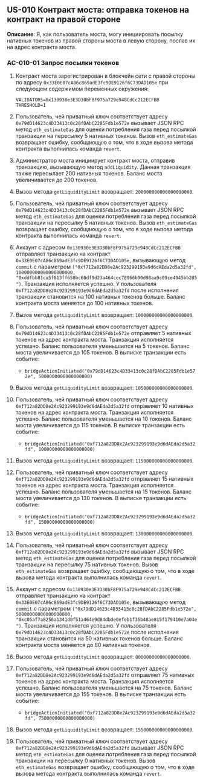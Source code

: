 ## US-010 Контракт моста: отправка токенов на контракт на правой стороне

**Описание**: Я, как пользователь моста, могу инициировать посылку нативных токенов из правой стороны моста в левую сторону, послав их на адрес контракта моста.

### AC-010-01 Запрос посылки токенов

1. Контракт моста зарегистрирован в блокчейн сети с правой стороны по адресу `0x33E0E07cA86c869adE3fc9DE9126f6C73DAD105e` при следующем содержимом переменных окружения:

    ```
    VALIDATORS=0x130930e3E3D30bF8F975a729e948CdCc212ECFBB
    THRESHOLD=1
    ```

2. Пользователь, чей приватный ключ соответствует адресу `0x79dD14623c4D33413c0c28fDAbC2285Fdb1e572e` вызывает JSON RPC метод `eth_estimateGas` для оценки потребления газа перед посылкой транзакции на пересылку 5 нативных токенов. Вызов `eth_estimateGas` возвращает ошибку, сообщающую о том, что в ходе вызова метода контракта выполнилась команда `revert`.

3. Администратор моста инициирует контракт моста, отправив транзакцию, вызывающую метод `addLiquidity`. Данная транзакция также пересылает 200 нативных токенов. Баланс моста увеличивается до 200 токенов.

4. Вызов метода `getLiquidityLimit` возвращает: `200000000000000000000`.

5. Пользователь, чей приватный ключ соответствует адресу `0x79dD14623c4D33413c0c28fDAbC2285Fdb1e572e` вызывает JSON RPC метод `eth_estimateGas` для оценки потребления газа перед посылкой транзакции на пересылку 5 нативных токенов. Вызов `eth_estimateGas` возвращает ошибку, сообщающую о том, что в ходе вызова метода контракта выполнилась команда `revert`.

6. Аккаунт с адресом `0x130930e3E3D30bF8F975a729e948CdCc212ECFBB` отправляет транзакцию на контракт `0x33E0E07cA86c869adE3fc9DE9126f6C73DAD105e`, вызывающую метод `commit` с параметром `("0xf712a82DD8e2Ac923299193e9d6dAEda2d5a32fd", 100000000000000000000, "0xddfbb81ca5f813ff658bc60df9d23a464cec78966b90d98aa9c09ce4045bb285")`. Транзакция исполняется успешно. У пользователя `0xf712a82DD8e2Ac923299193e9d6dAEda2d5a32fd` после исполнения транзакции становится на 100 нативных токенов больше. Баланс контракта моста меняется до 100 нативных токенов.

7. Вызов метода `getLiquidityLimit` возвращает: `100000000000000000000`.

8. Пользователь, чей приватный ключ соответствует адресу `0x79dD14623c4D33413c0c28fDAbC2285Fdb1e572e` отправляет 5 нативных токенов на адрес контракта моста. Транзакция исполняется успешно. Баланс пользователя уменьшается на 5 токенов. Баланс моста увеличивается до 105 токенов. В выписке транзакции есть событие:
    * `bridgeActionInitiated("0x79dD14623c4D33413c0c28fDAbC2285Fdb1e572e", 5000000000000000000)`

9. Вызов метода `getLiquidityLimit` возвращает: `105000000000000000000`.

10. Пользователь, чей приватный ключ соответствует адресу `0xf712a82DD8e2Ac923299193e9d6dAEda2d5a32fd` отправляет 10 нативных токенов на адрес контракта моста. Транзакция исполняется успешно. Баланс пользователя уменьшается на 10 токенов. Баланс моста увеличивается до 115 токенов. В выписке транзакции есть событие:
    * `bridgeActionInitiated("0xf712a82DD8e2Ac923299193e9d6dAEda2d5a32fd", 10000000000000000000)`

11. Вызов метода `getLiquidityLimit` возвращает: `115000000000000000000`.

12. Пользователь, чей приватный ключ соответствует адресу `0xf712a82DD8e2Ac923299193e9d6dAEda2d5a32fd` отправляет 15 нативных токенов на адрес контракта моста. Транзакция исполняется успешно. Баланс пользователя уменьшается на 15 токенов. Баланс моста увеличивается до 130 токенов. В выписке транзакции есть событие:
    * `bridgeActionInitiated("0xf712a82DD8e2Ac923299193e9d6dAEda2d5a32fd", 15000000000000000000)`

13. Вызов метода `getLiquidityLimit` возвращает: `130000000000000000000`.

14. Пользователь, чей приватный ключ соответствует адресу `0xf712a82DD8e2Ac923299193e9d6dAEda2d5a32fd` вызывает JSON RPC метод `eth_estimateGas` для оценки потребления газа перед посылкой транзакции на пересылку 75 нативных токенов. Вызов `eth_estimateGas` возвращает ошибку, сообщающую о том, что в ходе вызова метода контракта выполнилась команда `revert`.

15. Аккаунт с адресом `0x130930e3E3D30bF8F975a729e948CdCc212ECFBB` отправляет транзакцию на контракт `0x33E0E07cA86c869adE3fc9DE9126f6C73DAD105e`, вызывающую метод `commit` с параметром `("0x79dD14623c4D33413c0c28fDAbC2285Fdb1e572e", 50000000000000000000, "0xc05af7a8256ab341d0f51a464e9d84dbde0efeb1f36b48ae815f179410e7a04e")`. Транзакция исполняется успешно. У пользователя `0x79dD14623c4D33413c0c28fDAbC2285Fdb1e572e` после исполнения транзакции становится на 50 нативных токенов больше. Баланс контракта моста меняется до 80 нативных токенов.

16. Вызов метода `getLiquidityLimit` возвращает: `80000000000000000000`.

17. Пользователь, чей приватный ключ соответствует адресу `0xf712a82DD8e2Ac923299193e9d6dAEda2d5a32fd` отправляет 75 нативных токенов на адрес контракта моста. Транзакция исполняется успешно. Баланс пользователя уменьшается на 75 токенов. Баланс моста увеличивается до 155 токенов. В выписке транзакции есть событие:
    * `bridgeActionInitiated("0xf712a82DD8e2Ac923299193e9d6dAEda2d5a32fd", 75000000000000000000)`

18. Вызов метода `getLiquidityLimit` возвращает: `155000000000000000000`.

19. Пользователь, чей приватный ключ соответствует адресу `0xf712a82DD8e2Ac923299193e9d6dAEda2d5a32fd` вызывает JSON RPC метод `eth_estimateGas` для оценки потребления газа перед посылкой транзакции на пересылку 0 нативных токенов. Вызов `eth_estimateGas` возвращает ошибку, сообщающую о том, что в ходе вызова метода контракта выполнилась команда `revert`.
